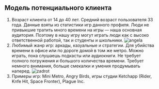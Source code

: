 ## Модель потенциального клиента
1. Возраст клиента от 14 до 40 лет. Средний возраст пользователя 33 года. Данные взяты из статистики игр данного профиля. Люди не привыкшие тратить много времени на игры — наша основная аудитория. Поэтому в нашу игру могут играть люди как с высоко ответственной работой, так и студенты и школьники.
![angela](http://hubs.ua/wp-content/uploads/2015/10/Merkel--640x360.jpg)
2.  Любимый жанр игр: аркады, казуальные и стратегии.  Для убийства времени в офисе или по дороге домой в том же метро. Можно играть, пока слушаешь подкасты или аудиокниги. Не требует полного погружения и большого количества времени. Требует немного внимания, больше смекалки и умения продумывать наперед.
![zadrot](https://img.gawkerassets.com/img/195rb9guglxidjpg/original.jpg)
3. Примеры игр: Mini Metro, Angry Birds, игры студии Ketchapp (Rider, Knfe Hit, Space Fronter), Plague Inc.
